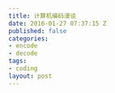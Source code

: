 ```yaml
---
title: 计算机编码漫谈
date: 2016-01-27 07:37:15 Z
published: false
categories:
- encode
- decode
tags:
- coding
layout: post
---
```



